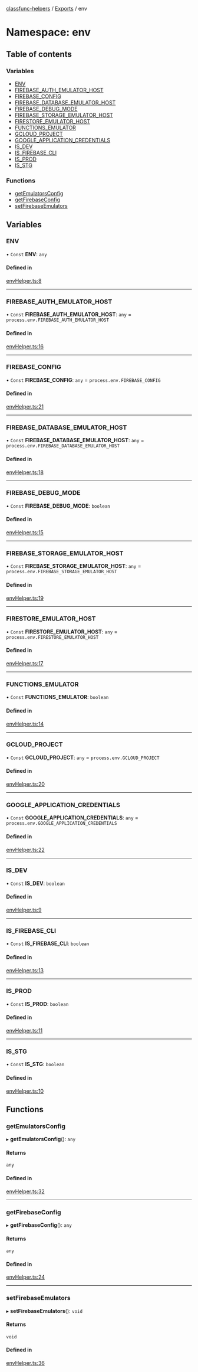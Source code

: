 [classfunc-helpers](../README.md) / [Exports](../modules.md) / env

# Namespace: env

## Table of contents

### Variables

- [ENV](env.md#env)
- [FIREBASE\_AUTH\_EMULATOR\_HOST](env.md#firebase_auth_emulator_host)
- [FIREBASE\_CONFIG](env.md#firebase_config)
- [FIREBASE\_DATABASE\_EMULATOR\_HOST](env.md#firebase_database_emulator_host)
- [FIREBASE\_DEBUG\_MODE](env.md#firebase_debug_mode)
- [FIREBASE\_STORAGE\_EMULATOR\_HOST](env.md#firebase_storage_emulator_host)
- [FIRESTORE\_EMULATOR\_HOST](env.md#firestore_emulator_host)
- [FUNCTIONS\_EMULATOR](env.md#functions_emulator)
- [GCLOUD\_PROJECT](env.md#gcloud_project)
- [GOOGLE\_APPLICATION\_CREDENTIALS](env.md#google_application_credentials)
- [IS\_DEV](env.md#is_dev)
- [IS\_FIREBASE\_CLI](env.md#is_firebase_cli)
- [IS\_PROD](env.md#is_prod)
- [IS\_STG](env.md#is_stg)

### Functions

- [getEmulatorsConfig](env.md#getemulatorsconfig)
- [getFirebaseConfig](env.md#getfirebaseconfig)
- [setFirebaseEmulators](env.md#setfirebaseemulators)

## Variables

### ENV

• `Const` **ENV**: `any`

#### Defined in

[envHelper.ts:8](https://github.com/ClassFunc/classfunc-helpers/blob/74c7b26/src/envHelper.ts#L8)

___

### FIREBASE\_AUTH\_EMULATOR\_HOST

• `Const` **FIREBASE\_AUTH\_EMULATOR\_HOST**: `any` = `process.env.FIREBASE_AUTH_EMULATOR_HOST`

#### Defined in

[envHelper.ts:16](https://github.com/ClassFunc/classfunc-helpers/blob/74c7b26/src/envHelper.ts#L16)

___

### FIREBASE\_CONFIG

• `Const` **FIREBASE\_CONFIG**: `any` = `process.env.FIREBASE_CONFIG`

#### Defined in

[envHelper.ts:21](https://github.com/ClassFunc/classfunc-helpers/blob/74c7b26/src/envHelper.ts#L21)

___

### FIREBASE\_DATABASE\_EMULATOR\_HOST

• `Const` **FIREBASE\_DATABASE\_EMULATOR\_HOST**: `any` = `process.env.FIREBASE_DATABASE_EMULATOR_HOST`

#### Defined in

[envHelper.ts:18](https://github.com/ClassFunc/classfunc-helpers/blob/74c7b26/src/envHelper.ts#L18)

___

### FIREBASE\_DEBUG\_MODE

• `Const` **FIREBASE\_DEBUG\_MODE**: `boolean`

#### Defined in

[envHelper.ts:15](https://github.com/ClassFunc/classfunc-helpers/blob/74c7b26/src/envHelper.ts#L15)

___

### FIREBASE\_STORAGE\_EMULATOR\_HOST

• `Const` **FIREBASE\_STORAGE\_EMULATOR\_HOST**: `any` = `process.env.FIREBASE_STORAGE_EMULATOR_HOST`

#### Defined in

[envHelper.ts:19](https://github.com/ClassFunc/classfunc-helpers/blob/74c7b26/src/envHelper.ts#L19)

___

### FIRESTORE\_EMULATOR\_HOST

• `Const` **FIRESTORE\_EMULATOR\_HOST**: `any` = `process.env.FIRESTORE_EMULATOR_HOST`

#### Defined in

[envHelper.ts:17](https://github.com/ClassFunc/classfunc-helpers/blob/74c7b26/src/envHelper.ts#L17)

___

### FUNCTIONS\_EMULATOR

• `Const` **FUNCTIONS\_EMULATOR**: `boolean`

#### Defined in

[envHelper.ts:14](https://github.com/ClassFunc/classfunc-helpers/blob/74c7b26/src/envHelper.ts#L14)

___

### GCLOUD\_PROJECT

• `Const` **GCLOUD\_PROJECT**: `any` = `process.env.GCLOUD_PROJECT`

#### Defined in

[envHelper.ts:20](https://github.com/ClassFunc/classfunc-helpers/blob/74c7b26/src/envHelper.ts#L20)

___

### GOOGLE\_APPLICATION\_CREDENTIALS

• `Const` **GOOGLE\_APPLICATION\_CREDENTIALS**: `any` = `process.env.GOOGLE_APPLICATION_CREDENTIALS`

#### Defined in

[envHelper.ts:22](https://github.com/ClassFunc/classfunc-helpers/blob/74c7b26/src/envHelper.ts#L22)

___

### IS\_DEV

• `Const` **IS\_DEV**: `boolean`

#### Defined in

[envHelper.ts:9](https://github.com/ClassFunc/classfunc-helpers/blob/74c7b26/src/envHelper.ts#L9)

___

### IS\_FIREBASE\_CLI

• `Const` **IS\_FIREBASE\_CLI**: `boolean`

#### Defined in

[envHelper.ts:13](https://github.com/ClassFunc/classfunc-helpers/blob/74c7b26/src/envHelper.ts#L13)

___

### IS\_PROD

• `Const` **IS\_PROD**: `boolean`

#### Defined in

[envHelper.ts:11](https://github.com/ClassFunc/classfunc-helpers/blob/74c7b26/src/envHelper.ts#L11)

___

### IS\_STG

• `Const` **IS\_STG**: `boolean`

#### Defined in

[envHelper.ts:10](https://github.com/ClassFunc/classfunc-helpers/blob/74c7b26/src/envHelper.ts#L10)

## Functions

### getEmulatorsConfig

▸ **getEmulatorsConfig**(): `any`

#### Returns

`any`

#### Defined in

[envHelper.ts:32](https://github.com/ClassFunc/classfunc-helpers/blob/74c7b26/src/envHelper.ts#L32)

___

### getFirebaseConfig

▸ **getFirebaseConfig**(): `any`

#### Returns

`any`

#### Defined in

[envHelper.ts:24](https://github.com/ClassFunc/classfunc-helpers/blob/74c7b26/src/envHelper.ts#L24)

___

### setFirebaseEmulators

▸ **setFirebaseEmulators**(): `void`

#### Returns

`void`

#### Defined in

[envHelper.ts:36](https://github.com/ClassFunc/classfunc-helpers/blob/74c7b26/src/envHelper.ts#L36)
